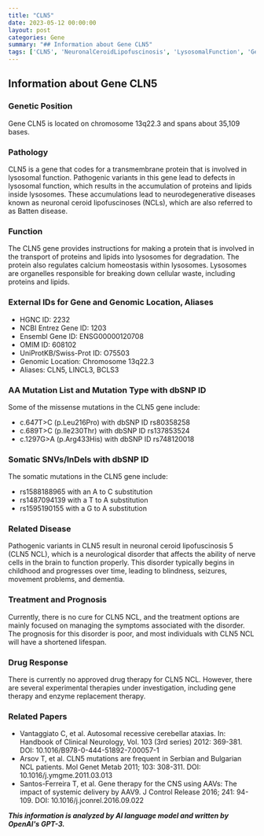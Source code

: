 ```yaml
---
title: "CLN5"
date: 2023-05-12 00:00:00
layout: post
categories: Gene
summary: "## Information about Gene CLN5"
tags: ['CLN5', 'NeuronalCeroidLipofuscinosis', 'LysosomalFunction', 'GeneTherapy', 'EnzymeReplacementTherapy', 'NeurodegenerativeDiseases', 'MissenseMutations', 'SomaticMutations']
---
```


## Information about Gene CLN5

### Genetic Position

Gene CLN5 is located on chromosome 13q22.3 and spans about 35,109 bases.

### Pathology

CLN5 is a gene that codes for a transmembrane protein that is involved in lysosomal function. Pathogenic variants in this gene lead to defects in lysosomal function, which results in the accumulation of proteins and lipids inside lysosomes. These accumulations lead to neurodegenerative diseases known as neuronal ceroid lipofuscinoses (NCLs), which are also referred to as Batten disease.

### Function

The CLN5 gene provides instructions for making a protein that is involved in the transport of proteins and lipids into lysosomes for degradation. The protein also regulates calcium homeostasis within lysosomes. Lysosomes are organelles responsible for breaking down cellular waste, including proteins and lipids.

### External IDs for Gene and Genomic Location, Aliases

- HGNC ID: 2232
- NCBI Entrez Gene ID: 1203
- Ensembl Gene ID: ENSG00000120708
- OMIM ID: 608102
- UniProtKB/Swiss-Prot ID: O75503
- Genomic Location: Chromosome 13q22.3
- Aliases: CLN5, LINCL3, BCLS3

### AA Mutation List and Mutation Type with dbSNP ID

Some of the missense mutations in the CLN5 gene include:

- c.647T>C (p.Leu216Pro) with dbSNP ID rs80358258
- c.689T>C (p.Ile230Thr) with dbSNP ID rs137853524
- c.1297G>A (p.Arg433His) with dbSNP ID rs748120018

### Somatic SNVs/InDels with dbSNP ID

The somatic mutations in the CLN5 gene include:

- rs1588188965 with an A to C substitution
- rs1487094139 with a T to A substitution
- rs1595190155 with a G to A substitution

### Related Disease

Pathogenic variants in CLN5 result in neuronal ceroid lipofuscinosis 5 (CLN5 NCL), which is a neurological disorder that affects the ability of nerve cells in the brain to function properly. This disorder typically begins in childhood and progresses over time, leading to blindness, seizures, movement problems, and dementia.

### Treatment and Prognosis

Currently, there is no cure for CLN5 NCL, and the treatment options are mainly focused on managing the symptoms associated with the disorder. The prognosis for this disorder is poor, and most individuals with CLN5 NCL will have a shortened lifespan.

### Drug Response

There is currently no approved drug therapy for CLN5 NCL. However, there are several experimental therapies under investigation, including gene therapy and enzyme replacement therapy.

### Related Papers

- Vantaggiato C, et al. Autosomal recessive cerebellar ataxias. In: Handbook of Clinical Neurology, Vol. 103 (3rd series) 2012: 369-381. DOI: 10.1016/B978-0-444-51892-7.00057-1
- Arsov T, et al. CLN5 mutations are frequent in Serbian and Bulgarian NCL patients. Mol Genet Metab 2011; 103: 308-311. DOI: 10.1016/j.ymgme.2011.03.013
- Santos-Ferreira T, et al. Gene therapy for the CNS using AAVs: The impact of systemic delivery by AAV9. J Control Release 2016; 241: 94-109. DOI: 10.1016/j.jconrel.2016.09.022

**_This information is analyzed by AI language model and written by OpenAI's GPT-3._**